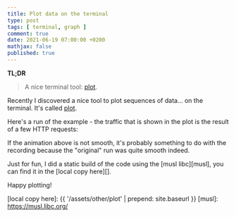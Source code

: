 ```yaml
---
title: Plot data on the terminal
type: post
tags: [ terminal, graph ]
comment: true
date: 2021-06-19 07:00:00 +0200
mathjax: false
published: true
---
```


**TL;DR**

> A nice terminal tool: [plot][].

Recently I discovered a nice tool to plot sequences of data... on the terminal.
It's called [plot][].

Here's a run of the example - the traffic that is shown in the plot is the
result of a few HTTP requests:

<script id="asciicast-421164" src="https://asciinema.org/a/421164.js" async></script>

If the animation above is not smooth, it's probably something to do with the
recording because the "original" run was quite smooth indeed.

Just for fun, I did a static build of the code using the [musl libc][musl], you
can find it in the [local copy here][].

Happy plotting!

[plot]: https://github.com/annacrombie/plot
[local copy here]: {{ '/assets/other/plot' | prepend: site.baseurl }}
[musl]: https://musl.libc.org/
